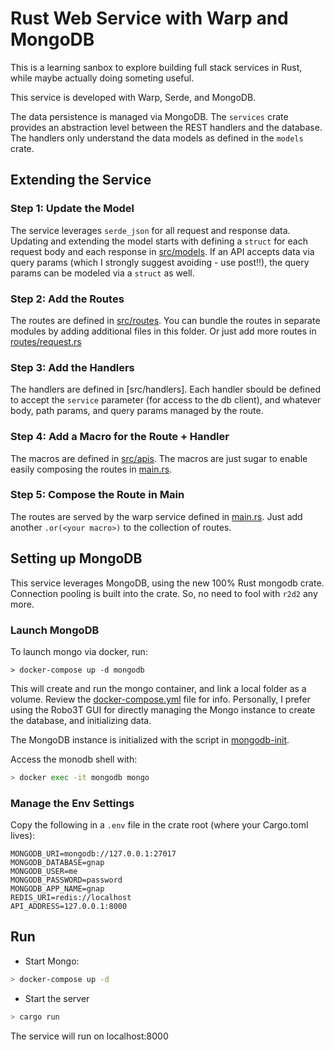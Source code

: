 # Rust Web Service with Warp and MongoDB

This is a learning sanbox to explore building full stack services in Rust, while
maybe actually doing someting useful.

This service is developed with Warp, Serde, and MongoDB.

The data persistence is managed via MongoDB.  The `services` crate provides an
abstraction level between the REST handlers and the database.  The handlers only
understand the data models as defined in the `models` crate.

## Extending the Service

### Step 1: Update the Model
The service leverages `serde_json` for all request and response data.  Updating
and extending the model starts with defining a `struct` for each request body
and each response in [src/models](./src/models).  If an API accepts data via query params (which I strongly
suggest avoiding - use post!!), the query params can be modeled via a `struct`
as well.

### Step 2: Add the Routes
The routes are defined in [src/routes](./src/routes). You can bundle the routes in
separate modules by adding additional files in this folder.  Or just add more
routes in [routes/request.rs](./src/routes/request.rs)

### Step 3: Add the Handlers
The handlers are defined in [src/handlers].  Each handler sbould be defined to
accept the `service` parameter (for access to the db client), and whatever body,
path params, and query params managed by the route.

### Step 4: Add a Macro for the Route + Handler
The macros are defined in [src/apis](./src/apis).  The macros are just sugar to
enable easily composing the routes in [main.rs](./src/main.rs).

### Step 5: Compose the Route in Main
The routes are served by the warp service defined in [main.rs](./src/main.rs). Just
add another `.or(<your macro>)` to the collection of routes.

## Setting up MongoDB
This service leverages MongoDB, using the new 100% Rust mongodb crate. Connection
pooling is built into the crate.  So, no need to fool with `r2d2` any more.

### Launch MongoDB

To launch mongo via docker, run:

````
> docker-compose up -d mongodb
````

This will create and run the mongo container, and link a local folder as a
volume.  Review the [docker-compose.yml](./docker-compose.yml) file for info.
Personally, I prefer using the Robo3T GUI for directly managing the Mongo instance
to create the database, and initializing data.

The MongoDB instance is initialized with the script in [mongodb-init](./mongodb-init/init.js).

Access the monodb shell with:

````bash
> docker exec -it mongodb mongo
````

### Manage the Env Settings
Copy the following in a `.env` file in the crate root (where your Cargo.toml lives):

````
MONGODB_URI=mongodb://127.0.0.1:27017
MONGODB_DATABASE=gnap
MONGODB_USER=me
MONGODB_PASSWORD=password
MONGODB_APP_NAME=gnap
REDIS_URI=redis://localhost
API_ADDRESS=127.0.0.1:8000
````

## Run

- Start Mongo:

````bash
> docker-compose up -d
````

- Start the server

````bash
> cargo run
````

The service will run on localhost:8000
